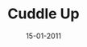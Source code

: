 ---
title: Cuddle Up
url: cuddle-up
comments: false
layout: photo
categories: [photos]
imageurl: http://farm6.staticflickr.com/5249/5356564049_54985a1d89_b_d.jpg
flickrurl: http://www.flickr.com/photos/paulmmay/5356564049/in/set-72157601438812230/
date: 15-01-2011
caption: Cuddle up, Washington D.C.  
---
